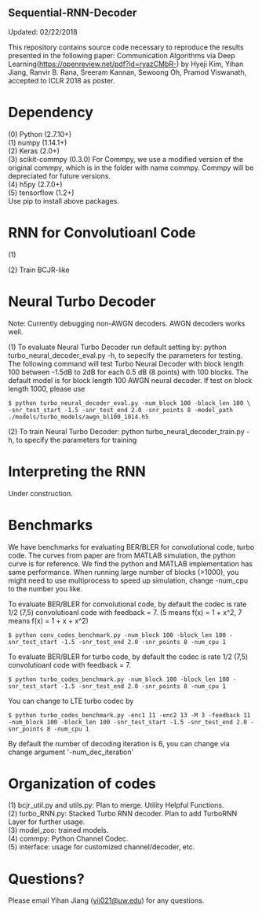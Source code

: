 ## Sequential-RNN-Decoder
Updated: 02/22/2018

This repository contains source code necessary to reproduce the results presented in the following paper:
Communication Algorithms via Deep Learning(https://openreview.net/pdf?id=ryazCMbR-) by Hyeji Kim, Yihan Jiang, Ranvir B. Rana, Sreeram Kannan, Sewoong Oh, Pramod Viswanath, accepted to ICLR 2018 as poster.

# Dependency
(0) Python (2.7.10+)\
(1) numpy (1.14.1+)\
(2) Keras (2.0+)\
(3) scikit-commpy (0.3.0) For Commpy, we use a modified version of the original commpy, which is in the folder with name commpy. Commpy will be depreciated for future versions.\
(4) h5py (2.7.0+)\
(5) tensorflow (1.2+)\
Use pip to install above packages.

# RNN for Convolutioanl Code 
(1)




(2) Train BCJR-like

# Neural Turbo Decoder
Note: Currently debugging non-AWGN decoders. AWGN decoders works well.

(1) To evaluate Neural Turbo Decoder run default setting by:
python turbo_neural_decoder_eval.py -h, to sepecify the parameters for testing. The following command will test Turbo Neural Decoder with block length 100 between -1.5dB to 2dB for each 0.5 dB (8 points) with 100 blocks. The default model is for block length 100 AWGN neural decoder. If test on block length 1000, please use

    $ python turbo_neural_decoder_eval.py -num_block 100 -block_len 100 \
    -snr_test_start -1.5 -snr_test_end 2.0 -snr_points 8 -model_path ./models/turbo_models/awgn_bl100_1014.h5

(2) To train Neural Turbo Decoder:
python turbo_neural_decoder_train.py -h, to specify the parameters for training

# Interpreting the RNN
Under construction.


# Benchmarks
We have benchmarks for evaluating BER/BLER for convolutional code, turbo code. 
The curves from paper are from MATLAB simulation, the python curve is for reference. We find the python and MATLAB implementation has same performance.
When running large number of blocks (>1000), you might need to use multiprocess to speed up simulation, change -num_cpu to the number you like.

To evaluate BER/BLER for convolutional code, by default the codec is rate 1/2 (7,5) convolutioanl code with feedback = 7. (5 means f(x) = 1 + x^2, 7 means f(x)  = 1 + x + x^2)

    $ python conv_codes_benchmark.py -num_block 100 -block_len 100 -snr_test_start -1.5 -snr_test_end 2.0 -snr_points 8 -num_cpu 1

To evaluate BER/BLER for turbo code, by default the codec is rate 1/2 (7,5) convolutioanl code with feedback = 7. 

    $ python turbo_codes_benchmark.py -num_block 100 -block_len 100 -snr_test_start -1.5 -snr_test_end 2.0 -snr_points 8 -num_cpu 1

You can change to LTE turbo codec by

    $ python turbo_codes_benchmark.py -enc1 11 -enc2 13 -M 3 -feedback 11 -num_block 100 -block_len 100 -snr_test_start -1.5 -snr_test_end 2.0 -snr_points 8 -num_cpu 1
    
By default the number of decoding iteration is 6, you can change via change argument '-num_dec_iteration'

# Organization of codes
(1) bcjr_util.py and utils.py:  Plan to merge. Utility Helpful Functions. \
(2) turbo_RNN.py: Stacked Turbo RNN decoder. Plan to add TurboRNN Layer for further usage.\
(3) model_zoo: trained models. \
(4) commpy: Python Channel Codec.\
(5) interface: usage for customized channel/decoder, etc.

# Questions?
Please email Yihan Jiang (yij021@uw.edu) for any questions.
